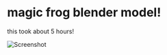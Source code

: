 # magic frog blender model!
this took about 5 hours!

![Screenshot](https://hc-cdn.hel1.your-objectstorage.com/s/v3/7ad02cd48efd79b3030a049dc0904fdef424f78d_screenshot_2025-08-23_at_5.00.30___pm.png)

